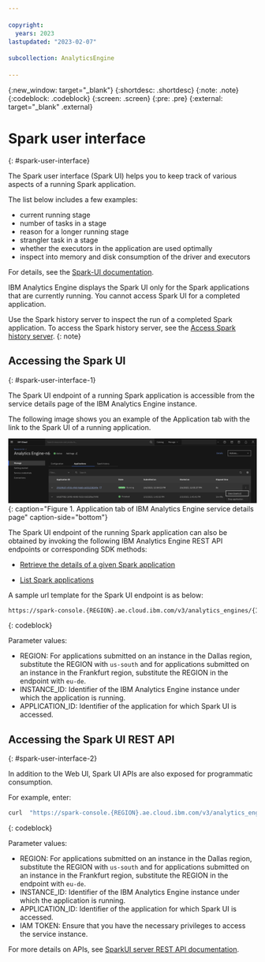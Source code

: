 ```yaml
---

copyright:
  years: 2023
lastupdated: "2023-02-07"

subcollection: AnalyticsEngine

---
```


<!-- Attribute definitions -->
{:new_window: target="_blank"}
{:shortdesc: .shortdesc}
{:note: .note}
{:codeblock: .codeblock}
{:screen: .screen}
{:pre: .pre}
{:external: target="_blank" .external}

# Spark user interface
{: #spark-user-interface}

The Spark user interface (Spark UI) helps you to keep track of various aspects of a running Spark application.

The list below includes a few examples:

* current running stage
* number of tasks in a stage
* reason for a longer running stage
* strangler task in a stage
* whether the executors in the application are used optimally
* inspect into memory and disk consumption of the driver and executors

For details, see the [Spark-UI documentation](https://spark.apache.org/docs/latest/monitoring.html#web-interfaces).

IBM Analytics Engine displays the Spark UI only for the Spark applications that are currently running. You cannot access Spark UI for a completed application.

Use the Spark history server to inspect the run of a completed Spark application. To access the Spark history server, see the [Access Spark history server](https://cloud.ibm.com/docs/AnalyticsEngine?topic=AnalyticsEngine-spark-history-serverless).
{: note}

## Accessing the Spark UI
{: #spark-user-interface-1}

The Spark UI endpoint of a running Spark application is accessible from the service details page of the IBM Analytics Engine instance.

The following image shows you an example of the Application tab with the link to the Spark UI of a running application.

![Shows the ink to Spark-ui of a running application](images/spark_ui.png){: caption="Figure 1. Application tab of IBM Analytics Engine service details page" caption-side="bottom"}

The Spark UI endpoint of the running Spark application can also be obtained by invoking the following IBM Analytics Engine REST API endpoints or corresponding SDK methods:

* [Retrieve the details of a given Spark application](https://cloud.ibm.com/apidocs/ibm-analytics-engine-v3#get-application)

* [List Spark applications](https://cloud.ibm.com/apidocs/ibm-analytics-engine-v3#list-applications)

A sample url template for the Spark UI endpoint is as below:

```bash
https://spark-console.{REGION}.ae.cloud.ibm.com/v3/analytics_engines/{INSTANCE_ID}/spark_applications/{APPLICATION_ID}/spark_ui
```
{: codeblock}

Parameter values:


* REGION: For applications submitted on an instance in the Dallas region, substitute the REGION with `us-south` and for applications submitted on an instance in the Frankfurt region, substitute the REGION in the endpoint with `eu-de`.
* INSTANCE_ID: Identifier of the IBM Analytics Engine instance under which the application is running.
* APPLICATION_ID: Identifier of the application for which Spark UI is accessed.

## Accessing the Spark UI REST API
{: #spark-user-interface-2}

In addition to the Web UI, Spark UI APIs are also exposed for programmatic consumption.

For example, enter:

```bash
curl  "https://spark-console.{REGION}.ae.cloud.ibm.com/v3/analytics_engines/{INSTANCE_ID}/spark_applications/{APPLICATION_ID}/spark_ui_api/v1/applications" --header "Authorization: Bearer {IAM TOKEN}"
```
{: codeblock}

Parameter values:


* REGION: For applications submitted on an instance in the Dallas region, substitute the REGION with `us-south` and for applications submitted on an instance in the Frankfurt region, substitute the REGION in the endpoint with `eu-de`.
* INSTANCE_ID: Identifier of the IBM Analytics Engine instance under which the application is running.
* APPLICATION_ID: Identifier of the application for which Spark UI is accessed.
* IAM TOKEN: Ensure that you have the necessary privileges to access the service instance.

For more details on APIs, see [SparkUI server REST API documentation](https://spark.apache.org/docs/latest/monitoring.html#rest-api).
